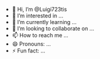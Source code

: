 - 👋 Hi, I’m @Luigi723tis
- 👀 I’m interested in ...
- 🌱 I’m currently learning ...
- 💞️ I’m looking to collaborate on ...
- 📫 How to reach me ...
- 😄 Pronouns: ...
- ⚡ Fun fact: ...

<!---
Luigi723tis/Luigi723tis is a ✨ special ✨ repository because its `README.md` (this file) appears on your GitHub profile.
You can click the Preview link to take a look at your changes.
--->

